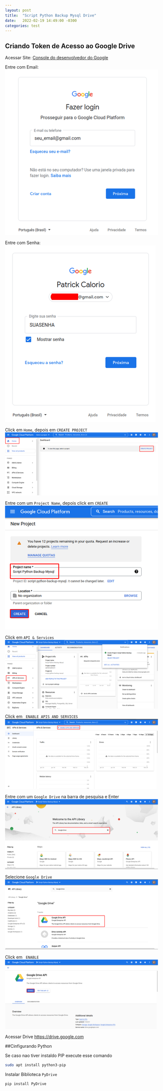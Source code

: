 ```yaml
---
layout: post
title:  "Script Python Backup Mysql Drive"
date:   2022-02-19 14:49:00 -0300
categories: test
---
```

## Criando Token de Acesso ao Google Drive
Acessar Site:
[Console do desenvolvedor do Google](https://console.developers.google.com/)

Entre com Email:\
![TelaLoginGoogle](/assets/ScriptBackupMysqlDrive/TelaLoginGoogle.png)

Entre com Senha:\
![TelaSenhaGoogle](/assets/ScriptBackupMysqlDrive/TelaSenhaGoogle.png)

Click em ``` Home ```, depois em ``` CREATE PROJECT ``` 
![TelaCriarProjetoGoogle](/assets/ScriptBackupMysqlDrive/TelaCriarProjetoGoogle.png)

Entre com um ``` Project Name ```, depois click em ``` CREATE ``` 
![TelaNomeProjetoGoogle](/assets/ScriptBackupMysqlDrive/TelaNomeProjetoGoogle.png)

Click em ``` API & Services ```
![TelaAPI&ServicesGoogle](/assets/ScriptBackupMysqlDrive/TelaAPI&ServicesGoogle.png)

Click em ```  ENABLE APIS AND SERVICES  ```
![TelaAPI&ServicesAtivarGoogle](/assets/ScriptBackupMysqlDrive/TelaAPI&ServicesAtivarGoogle.png)

Entre com um ``` Google Drive ```  na barra de pesquisa e Enter
![TelaAPI&ServicesPesquisarGoogle](/assets/ScriptBackupMysqlDrive/TelaAPI&ServicesPesquisarGoogle.png)

Selecione ``` Google Drive ``` 
![TelaAPI&ServicesSelecionarGoogle](/assets/ScriptBackupMysqlDrive/TelaAPI&ServicesSelecionarGoogle.png)

Click em ```  ENABLE  ```
![TelaAPI&ServicesAtivar2Google](/assets/ScriptBackupMysqlDrive/TelaAPI&ServicesAtivar2Google.png)








Acessar Drive https://drive.google.com



##Cinfigurando Python 

Se caso nao tiver instaldo PIP execute esse comando
``` bash
sudo apt install python3-pip
```

Instalar Biblioteca ``` PyDrive ```
``` bash
pip install PyDrive
```


